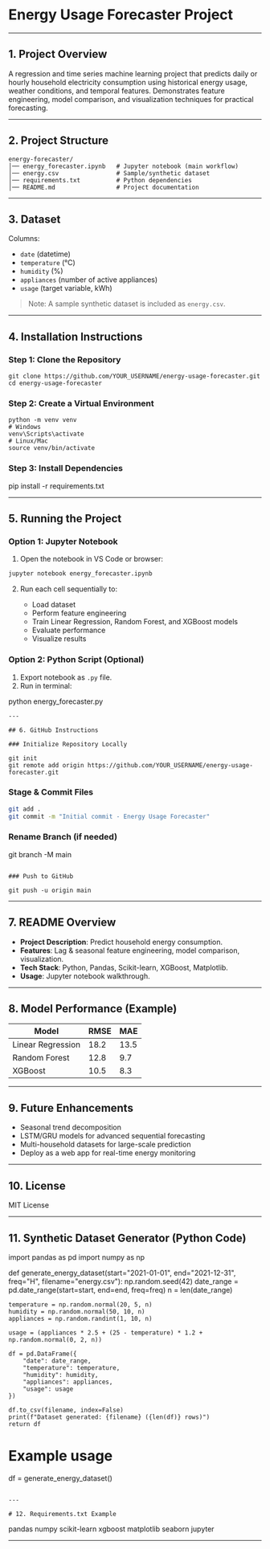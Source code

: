 # Energy Usage Forecaster Project
---

## 1. Project Overview

A regression and time series machine learning project that predicts daily or hourly household electricity consumption using historical energy usage, weather conditions, and temporal features. Demonstrates feature engineering, model comparison, and visualization techniques for practical forecasting.

---

## 2. Project Structure

```
energy-forecaster/
│── energy_forecaster.ipynb   # Jupyter notebook (main workflow)
│── energy.csv                # Sample/synthetic dataset
│── requirements.txt          # Python dependencies
│── README.md                 # Project documentation
```

---

## 3. Dataset

Columns:

* `date` (datetime)
* `temperature` (°C)
* `humidity` (%)
* `appliances` (number of active appliances)
* `usage` (target variable, kWh)

> Note: A sample synthetic dataset is included as `energy.csv`.

---

## 4. Installation Instructions

### Step 1: Clone the Repository

```
git clone https://github.com/YOUR_USERNAME/energy-usage-forecaster.git
cd energy-usage-forecaster
```

### Step 2: Create a Virtual Environment

```
python -m venv venv
# Windows
venv\Scripts\activate
# Linux/Mac
source venv/bin/activate
```

### Step 3: Install Dependencies

pip install -r requirements.txt

---

## 5. Running the Project

### Option 1: Jupyter Notebook

1. Open the notebook in VS Code or browser:

```bash
jupyter notebook energy_forecaster.ipynb
```

2. Run each cell sequentially to:

   * Load dataset
   * Perform feature engineering
   * Train Linear Regression, Random Forest, and XGBoost models
   * Evaluate performance
   * Visualize results

### Option 2: Python Script (Optional)

1. Export notebook as `.py` file.
2. Run in terminal:

python energy_forecaster.py
```
---

## 6. GitHub Instructions

### Initialize Repository Locally

git init
git remote add origin https://github.com/YOUR_USERNAME/energy-usage-forecaster.git
```

### Stage & Commit Files

```bash
git add .
git commit -m "Initial commit - Energy Usage Forecaster"
```

### Rename Branch (if needed)

git branch -M main
```

### Push to GitHub

git push -u origin main
```

---

## 7. README Overview

* **Project Description**: Predict household energy consumption.
* **Features**: Lag & seasonal feature engineering, model comparison, visualization.
* **Tech Stack**: Python, Pandas, Scikit-learn, XGBoost, Matplotlib.
* **Usage**: Jupyter notebook walkthrough.

---

## 8. Model Performance (Example)

| Model             | RMSE | MAE  |
| ----------------- | ---- | ---- |
| Linear Regression | 18.2 | 13.5 |
| Random Forest     | 12.8 | 9.7  |
| XGBoost           | 10.5 | 8.3  |

---

## 9. Future Enhancements

* Seasonal trend decomposition
* LSTM/GRU models for advanced sequential forecasting
* Multi-household datasets for large-scale prediction
* Deploy as a web app for real-time energy monitoring

---

## 10. License

MIT License

---

## 11. Synthetic Dataset Generator (Python Code)

import pandas as pd
import numpy as np

def generate_energy_dataset(start="2021-01-01", end="2021-12-31", freq="H", filename="energy.csv"):
    np.random.seed(42)
    date_range = pd.date_range(start=start, end=end, freq=freq)
    n = len(date_range)

    temperature = np.random.normal(20, 5, n)
    humidity = np.random.normal(50, 10, n)
    appliances = np.random.randint(1, 10, n)

    usage = (appliances * 2.5 + (25 - temperature) * 1.2 + np.random.normal(0, 2, n))

    df = pd.DataFrame({
        "date": date_range,
        "temperature": temperature,
        "humidity": humidity,
        "appliances": appliances,
        "usage": usage
    })

    df.to_csv(filename, index=False)
    print(f"Dataset generated: {filename} ({len(df)} rows)")
    return df

# Example usage
df = generate_energy_dataset()
```

---

# 12. Requirements.txt Example
```
pandas
numpy
scikit-learn
xgboost
matplotlib
seaborn
jupyter

---
```
